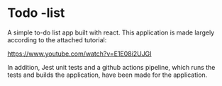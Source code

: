 # Todo -list

A simple to-do list app built with react.
This application is made largely according to the attached tutorial:

https://www.youtube.com/watch?v=E1E08i2UJGI

In addition, Jest unit tests and a github actions pipeline, which runs the tests and builds the application, have been made for the application.



